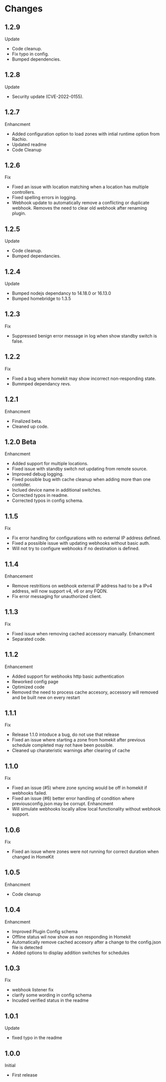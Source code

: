 # Changes

## 1.2.9
Update
-	Code cleanup.
-	Fix typo in config.
-	Bumped dependencies.

## 1.2.8
Update
-	Security update (CVE-2022-0155).

## 1.2.7
Enhancment
-	Added configuration option to load zones with intial runtime option from Rachio.
- Updated readme
- Code Cleanup

## 1.2.6
Fix
- Fixed an issue with location matching when a location has multiple controllers.
- Fixed spelling errors in logging.
- Webhook update to automatically remove a conflicting or duplicate webhook. Removes the need to clear old webhook after renaming plugin.

## 1.2.5
Update
- Code cleanup.
- Bumped dependancies.

## 1.2.4
Update
- Bumped nodejs dependancy to 14.18.0 or 16.13.0
- Bumped homebridge to 1.3.5

## 1.2.3
Fix
- Suppressed benign error message in log when show standby switch is false.

## 1.2.2
Fix
- Fixed a bug where homekit may show incorrect non-responding state.
- Bummped dependancy revs.

## 1.2.1
Enhancment 
- Finalized beta.
- Cleaned up code.


## 1.2.0 Beta
Enhancment 
- Added support for multiple locations.
- Fixed issue with standby switch not updating from remote source.
- Improved debug logging.
- Fixed possible bug with cache cleanup when adding more than one contoller.
- Inclued device name in additional switches.
- Corrected typos in readme.
- Corrected typos in config schema.

## 1.1.5
Fix 
- Fix error handling for configurations with no external IP address defined.
- Fixed a possiible issue with updating webhooks without basic auth.
- Will not try to configure webhooks if no destination is defined.

## 1.1.4
Enhancement 
- Remove restritions on webhook external IP address had to be a IPv4 address, will now support v4, v6 or any FQDN.
- Fix error messaging for unauthorized client. 

## 1.1.3
Fix
- Fixed issue when removing cached accessory manually. 
Enhancment 
- Separated code.

## 1.1.2
Enhancement
- Added support for webhooks http basic authentication
- Reworked config page 
- Optimized code 
- Removed the need to process cache accesory, accessory will removed and be built new on every restart

## 1.1.1
Fix 
- Release 1.1.0 intoduce a bug, do not use that release
- Fixed an issue where starting a zone from homekit after previous schedule completed may not have been possible.
- Cleaned up charateristic warnings after clearing of cache

## 1.1.0
Fix
- Fixed an issue (#5) where zone syncing would be off in homekit if webhooks failed.
- Fixed an issue (#6) better error handling of condition where previousconfig.json may be corrupt.
Enhancment 
- Will simulate webhooks locally allow local functionality without webhook support. 

## 1.0.6
Fix 
- Fixed an issue where zones were not running for correct duration when changed in HomeKit

## 1.0.5
Enhancment
- Code cleanup

## 1.0.4
Enhancment 
- Improved Plugin Config schema
- Offline status wil now show as non responding in Homekit
- Automatically remove cached accesory after a change to the config.json file is detected
- Added options to display addition switches for schedules

## 1.0.3
Fix
- webhook listener fix
- clarify some wording in config schema
- Incuded verified status in the readme

## 1.0.1 
Update
- fixed typo in the readme

## 1.0.0
Initial 
- First release





